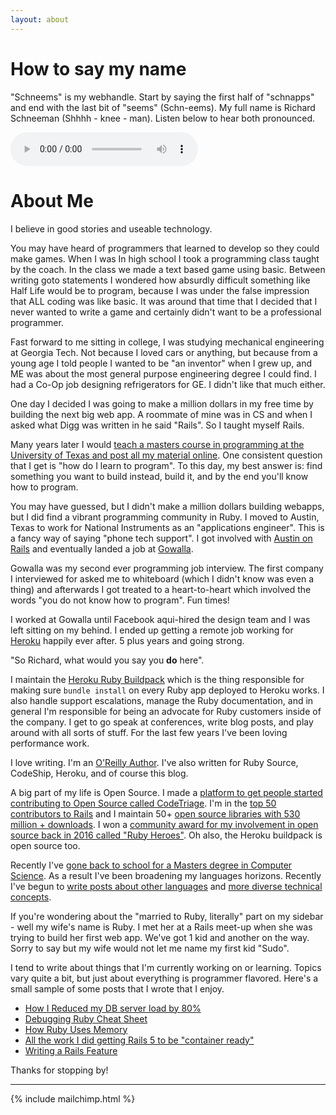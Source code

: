 ```yaml
---
layout: about
---
```


# How to say my name

"Schneems" is my webhandle. Start by saying the first half of "schnapps" and end with the last bit of "seems" (Schn-eems). My full name is Richard Schneeman (Shhhh - knee - man). Listen below to hear both pronounced.

<audio controls>
  <source src="{%  asset 'say-schneems.mp3' @path %}" type="audio/mpeg">
Your browser does not support the audio element.
</audio>

# About Me

I believe in good stories and useable technology.

You may have heard of programmers that learned to develop so they could make games. When I was In high school I took a programming class taught by the coach. In the class we made a text based game using basic. Between writing goto statements I wondered how absurdly difficult something like Half Life would be to program, because I was under the false impression that ALL coding was like basic. It was around that time that I decided that I never wanted to write a game and certainly didn't want to be a professional programmer.

Fast forward to me sitting in college, I was studying mechanical engineering at Georgia Tech. Not because I loved cars or anything, but because from a young age I told people I wanted to be "an inventor" when I grew up, and ME was about the most general purpose engineering degree I could find. I had a Co-Op job designing refrigerators for GE. I didn't like that much either.

One day I decided I was going to make a million dollars in my free time by building the next big web app. A roommate of mine was in CS and when I asked what Digg was written in he said "Rails". So I taught myself Rails.

Many years later I would [teach a masters course in programming at the University of Texas and post all my material online](https://www.schneems.com/ut-rails). One consistent question that I get is "how do I learn to program". To this day, my best answer is: find something you want to build instead, build it, and by the end you'll know how to program.

You may have guessed, but I didn't make a million dollars building webapps, but I did find a vibrant programming community in Ruby. I moved to Austin, Texas to work for National Instruments as an "applications engineer". This is a fancy way of saying "phone tech support". I got involved with [Austin on Rails](http://www.austinonrails.org/) and eventually landed a job at [Gowalla](https://en.wikipedia.org/wiki/Gowalla).

Gowalla was my second ever programming job interview. The first company I interviewed for asked me to whiteboard (which I didn't know was even a thing) and afterwards I got treated to a heart-to-heart which involved the words "you do not know how to program". Fun times!

I worked at Gowalla until Facebook aqui-hired the design team and I was left sitting on my behind. I ended up getting a remote job working for [Heroku](https://www.heroku.com) happily ever after. 5 plus years and going strong.

"So Richard, what would you say you __do__ here".

I maintain the [Heroku Ruby Buildpack](https://github.com/heroku/heroku-buildpack-ruby) which is the thing responsible for making sure `bundle install` on every Ruby app deployed to Heroku works. I also handle support escalations, manage the Ruby documentation, and in general I'm responsible for being an advocate for Ruby customers inside of the company. I get to go speak at conferences, write blog posts, and play around with all sorts of stuff. For the last few years I've been loving performance work.

I love writing. I'm an [O'Reilly Author](http://shop.oreilly.com/product/0636920027409.do). I've also written for Ruby Source, CodeShip, Heroku, and of course this blog.

A big part of my life is Open Source. I made a [platform to get people started contributing to Open Source called CodeTriage](https://www.codetriage.com). I'm in the [top 50 contributors to Rails](http://contributors.rubyonrails.org/contributors/richard-schneeman/commits) and I maintain 50+ [open source libraries with 530 million + downloads](https://rubygems.org/profiles/schneems). I won a [community award for my involvement in open source back in 2016 called "Ruby Heroes"](https://rubyheroes.com/heroes/2016). Oh also, the Heroku buildpack is open source too.

Recently I've [gone back to school for a Masters degree in Computer Science](https://schneems.com/2017/07/26/omscs-omg-is-an-online-masters-right-for-you/). As a result I've been broadening my languages horizons. Recently I've begun to [write posts about other languages](https://schneems.com/2017/06/14/meditations-on-writing-a-queue/) and [more diverse technical concepts](https://schneems.com/2017/06/12/bayes-is-bae/).

If you're wondering about the "married to Ruby, literally" part on my sidebar - well my wife's name is Ruby. I met her at a Rails meet-up when she was trying to build her first web app. We've got 1 kid and another on the way. Sorry to say but my wife would not let me name my first kid "Sudo".

I tend to write about things that I'm currently working on or learning. Topics vary quite a bit, but just about everything is programmer flavored. Here's a small sample of some posts that I wrote that I enjoy.

- [How I Reduced my DB server load by 80%](https://schneems.com/2017/07/18/how-i-reduced-my-db-server-load-by-80/)
- [Debugging Ruby Cheat Sheet](https://www.schneems.com/2016/01/25/ruby-debugging-magic-cheat-sheet.html)
- [How Ruby Uses Memory](https://schneems.com/2015/05/11/how-ruby-uses-memory.html)
- [All the work I did getting Rails 5 to be "container ready"](https://blog.heroku.com/container_ready_rails_5)
- [Writing a Rails Feature](https://www.schneems.com/2016/11/21/writing-a-rails-feature-blow-by-blow/)

Thanks for stopping by!

----

{% include mailchimp.html %}
